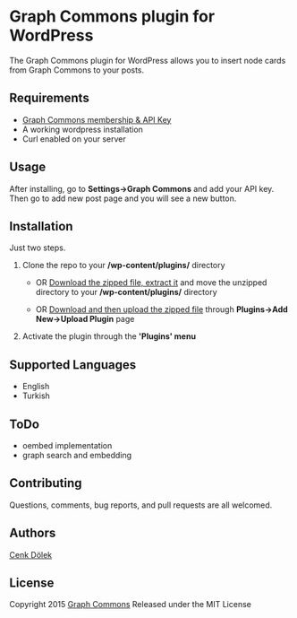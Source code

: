 # Graph Commons plugin for WordPress

The Graph Commons plugin for WordPress allows you to insert node cards from Graph Commons to your posts.

Requirements
--------

* [Graph Commons membership & API Key](http://graphcommons.github.io/api-v1/)
* A working wordpress installation
* Curl enabled on your server

Usage
------
After installing, go to **Settings->Graph Commons** and add your API key. Then go to add new post page and you will see a new button.


Installation
------------

Just two steps.

1. Clone the repo to your **/wp-content/plugins/** directory 

    * OR [Download the zipped file, extract it](https://github.com/cdolek/graphcommons-wordpress/archive/master.zip) and move the unzipped directory to your **/wp-content/plugins/** directory 

    * OR [Download and then upload the zipped file](https://github.com/cdolek/graphcommons-wordpress/archive/master.zip) through **Plugins->Add New->Upload Plugin** page 
    
2. Activate the plugin through the **'Plugins' menu**

Supported Languages
-------------------

* English
* Turkish

ToDo
------------
* oembed implementation
* graph search and embedding


Contributing
------------

Questions, comments, bug reports, and pull requests are all welcomed.

Authors
-------

[Cenk Dölek](mailto:cdolek@gmail.com)

License
-------

Copyright 2015 [Graph Commons](https://graphcommons.com)
Released under the MIT License
